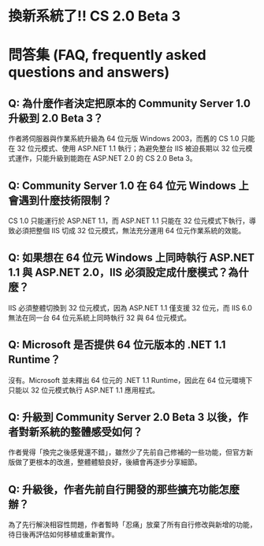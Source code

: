 # 換新系統了!! CS 2.0 Beta 3

# 問答集 (FAQ, frequently asked questions and answers)

## Q: 為什麼作者決定把原本的 Community Server 1.0 升級到 2.0 Beta 3？
作者將伺服器與作業系統升級為 64 位元版 Windows 2003，而舊的 CS 1.0 只能在 32 位元模式、使用 ASP.NET 1.1 執行；為避免整台 IIS 被迫長期以 32 位元模式運作，只能升級到能跑在 ASP.NET 2.0 的 CS 2.0 Beta 3。

## Q: Community Server 1.0 在 64 位元 Windows 上會遇到什麼技術限制？
CS 1.0 只能運行於 ASP.NET 1.1，而 ASP.NET 1.1 只能在 32 位元模式下執行，導致必須把整個 IIS 切成 32 位元模式，無法充分運用 64 位元作業系統的效能。

## Q: 如果想在 64 位元 Windows 上同時執行 ASP.NET 1.1 與 ASP.NET 2.0，IIS 必須設定成什麼模式？為什麼？
IIS 必須整體切換到 32 位元模式，因為 ASP.NET 1.1 僅支援 32 位元，而 IIS 6.0 無法在同一台 64 位元系統上同時執行 32 與 64 位元模式。

## Q: Microsoft 是否提供 64 位元版本的 .NET 1.1 Runtime？
沒有。Microsoft 並未釋出 64 位元的 .NET 1.1 Runtime，因此在 64 位元環境下只能以 32 位元模式執行 ASP.NET 1.1 應用程式。

## Q: 升級到 Community Server 2.0 Beta 3 以後，作者對新系統的整體感受如何？
作者覺得「換完之後感覺還不錯」，雖然少了先前自己修補的一些功能，但官方新版做了更根本的改進，整體體驗良好，後續會再逐步分享細節。

## Q: 升級後，作者先前自行開發的那些擴充功能怎麼辦？
為了先行解決相容性問題，作者暫時「忍痛」放棄了所有自行修改與新增的功能，待日後再評估如何移植或重新實作。